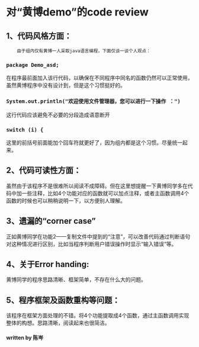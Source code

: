 # **对“黄博demo”的code review**
## 1、代码风格方面：
        由于组内仅有黄博一人采取java语言编程，下面仅谈一谈个人观点： 
### `package Demo_asd;`    
在程序最前面加入该行代码，以确保在不同程序中同名的函数仍然可以正常使用，虽然黄博程序中没有设计到，但是这个习惯挺好的。
### `System.out.println("欢迎使用文件管理器，您可以进行一下操作 ：")`
这行代码应该避免不必要的分段造成语意断开
### `switch (i) {`
这里的前括号前面能加个回车符就更好了，因为组内都是这个习惯。尽量统一起来。
## 2、代码可读性方面：
虽然由于该程序不是很难所以阅读不成障碍。但在这里想提醒一下黄博同学多在代码中加一些注释，比如4个功能对应的函数就可以加点注释，或者主函数调用4个函数的时候也可以稍稍说明一下，以方便别人理解。
## 3、遗漏的“corner case”
正如黄博同学在功能2——复制文件中提到的“注意”，可以改善代码通过判断语句对这种情况进行区别，比如当程序判断用户错误操作时显示“输入错误”等。
## 4、关于Error handing:
黄博同学的程序思路清晰、框架简单，不存在什么大的问题。
## 5、程序框架及函数重构等问题：
该程序在框架方面处理的不错。将4个功能提取成4个函数，通过主函数调用实现整体的构想。思路清晰，阅读起来也很简洁。

#### written by 陈岑


 
